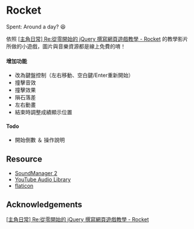 # Rocket

Spent: Around a day? :laughing:

依照 [[主角日常] Re:從零開始的 jQuery 撰寫網頁遊戲教學 - Rocket](https://www.youtube.com/playlist?list=PL6Q8GhJpeKWSkGM9lH6Y6V7vPYMDD92w6) 的教學影片所做的小遊戲，圖片與音樂資源都是線上免費的唷！

#### 增加功能
 - 改為鍵盤控制（左右移動、空白鍵/Enter重新開始）
 - 撞擊音效
 - 撞擊效果
 - 隕石落差
 - 左右動畫
 - 結束時調整成績顯示位置

#### Todo
 - 開始倒數 ＆ 操作說明

## Resource
 - [SoundManager 2](http://www.schillmania.com/projects/soundmanager2/)
 - [YouTube Audio Library](https://www.youtube.com/audiolibrary/music)
 - [flaticon](http://www.flaticon.com/)

## Acknowledgements
[[主角日常] Re:從零開始的 jQuery 撰寫網頁遊戲教學 - Rocket](https://www.youtube.com/playlist?list=PL6Q8GhJpeKWSkGM9lH6Y6V7vPYMDD92w6)
